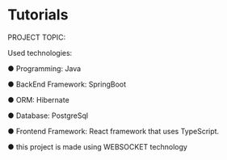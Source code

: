 # Tutorials
PROJECT TOPIC:

Used technologies:

● Programming: Java

● BackEnd Framework: SpringBoot

● ORM: Hibernate

● Database: PostgreSql

● Frontend Framework: React framework that uses TypeScript.

● this project is made using WEBSOCKET technology
